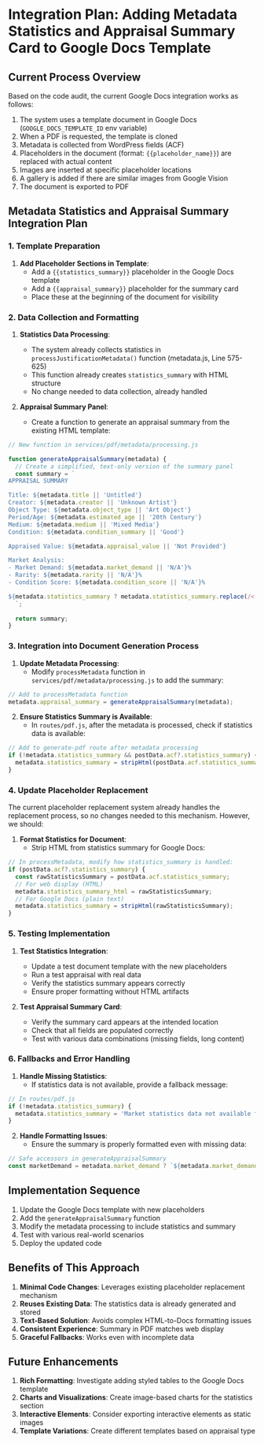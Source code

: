# Integration Plan: Adding Metadata Statistics and Appraisal Summary Card to Google Docs Template

## Current Process Overview

Based on the code audit, the current Google Docs integration works as follows:

1. The system uses a template document in Google Docs (`GOOGLE_DOCS_TEMPLATE_ID` env variable)
2. When a PDF is requested, the template is cloned
3. Metadata is collected from WordPress fields (ACF)
4. Placeholders in the document (format: `{{placeholder_name}}`) are replaced with actual content
5. Images are inserted at specific placeholder locations
6. A gallery is added if there are similar images from Google Vision
7. The document is exported to PDF

## Metadata Statistics and Appraisal Summary Integration Plan

### 1. Template Preparation

1. **Add Placeholder Sections in Template**: 
   - Add a `{{statistics_summary}}` placeholder in the Google Docs template
   - Add a `{{appraisal_summary}}` placeholder for the summary card
   - Place these at the beginning of the document for visibility

### 2. Data Collection and Formatting

1. **Statistics Data Processing**: 
   - The system already collects statistics in `processJustificationMetadata()` function (metadata.js, Line 575-625)
   - This function already creates `statistics_summary` with HTML structure
   - No change needed to data collection, already handled

2. **Appraisal Summary Panel**:
   - Create a function to generate an appraisal summary from the existing HTML template:

```javascript
// New function in services/pdf/metadata/processing.js

function generateAppraisalSummary(metadata) {
  // Create a simplified, text-only version of the summary panel
  const summary = `
APPRAISAL SUMMARY

Title: ${metadata.title || 'Untitled'}
Creator: ${metadata.creator || 'Unknown Artist'}
Object Type: ${metadata.object_type || 'Art Object'}
Period/Age: ${metadata.estimated_age || '20th Century'}
Medium: ${metadata.medium || 'Mixed Media'}
Condition: ${metadata.condition_summary || 'Good'}

Appraised Value: ${metadata.appraisal_value || 'Not Provided'}

Market Analysis:
- Market Demand: ${metadata.market_demand || 'N/A'}%
- Rarity: ${metadata.rarity || 'N/A'}%
- Condition Score: ${metadata.condition_score || 'N/A'}%

${metadata.statistics_summary ? metadata.statistics_summary.replace(/<[^>]*>/g, '') : ''}
  `;
  
  return summary;
}
```

### 3. Integration into Document Generation Process

1. **Update Metadata Processing**:
   - Modify `processMetadata` function in `services/pdf/metadata/processing.js` to add the summary:

```javascript
// Add to processMetadata function
metadata.appraisal_summary = generateAppraisalSummary(metadata);
```

2. **Ensure Statistics Summary is Available**:
   - In `routes/pdf.js`, after the metadata is processed, check if statistics data is available:

```javascript
// Add to generate-pdf route after metadata processing
if (!metadata.statistics_summary && postData.acf?.statistics_summary) {
  metadata.statistics_summary = stripHtml(postData.acf.statistics_summary);
}
```

### 4. Update Placeholder Replacement

The current placeholder replacement system already handles the replacement process, so no changes needed to this mechanism. However, we should:

1. **Format Statistics for Document**:
   - Strip HTML from statistics summary for Google Docs:

```javascript
// In processMetadata, modify how statistics_summary is handled:
if (postData.acf?.statistics_summary) {
  const rawStatisticsSummary = postData.acf.statistics_summary;
  // For web display (HTML)
  metadata.statistics_summary_html = rawStatisticsSummary;
  // For Google Docs (plain text)
  metadata.statistics_summary = stripHtml(rawStatisticsSummary);
}
```

### 5. Testing Implementation

1. **Test Statistics Integration**:
   - Update a test document template with the new placeholders
   - Run a test appraisal with real data
   - Verify the statistics summary appears correctly
   - Ensure proper formatting without HTML artifacts

2. **Test Appraisal Summary Card**:
   - Verify the summary card appears at the intended location
   - Check that all fields are populated correctly
   - Test with various data combinations (missing fields, long content)

### 6. Fallbacks and Error Handling

1. **Handle Missing Statistics**:
   - If statistics data is not available, provide a fallback message:

```javascript
// In routes/pdf.js
if (!metadata.statistics_summary) {
  metadata.statistics_summary = 'Market statistics data not available for this item.';
}
```

2. **Handle Formatting Issues**:
   - Ensure the summary is properly formatted even with missing data:

```javascript
// Safe accessors in generateAppraisalSummary
const marketDemand = metadata.market_demand ? `${metadata.market_demand}%` : 'Not Available';
```

## Implementation Sequence

1. Update the Google Docs template with new placeholders
2. Add the `generateAppraisalSummary` function
3. Modify the metadata processing to include statistics and summary
4. Test with various real-world scenarios
5. Deploy the updated code

## Benefits of This Approach

1. **Minimal Code Changes**: Leverages existing placeholder replacement mechanism
2. **Reuses Existing Data**: The statistics data is already generated and stored
3. **Text-Based Solution**: Avoids complex HTML-to-Docs formatting issues
4. **Consistent Experience**: Summary in PDF matches web display
5. **Graceful Fallbacks**: Works even with incomplete data

## Future Enhancements

1. **Rich Formatting**: Investigate adding styled tables to the Google Docs template
2. **Charts and Visualizations**: Create image-based charts for the statistics section
3. **Interactive Elements**: Consider exporting interactive elements as static images
4. **Template Variations**: Create different templates based on appraisal type